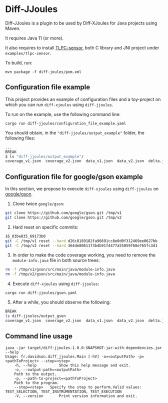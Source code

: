 # Diff-JJoules

Diff-JJoules is a plugin to be used by Diff-XJoules for Java projects using Maven.

It requires Java 11 (or more).

It also requires to install [TLPC-sensor](https://github.com/davidson-consulting/tlpc-sensor), both C library and JNI project under `examples/tlpc-sensor`.

To build, run:

```
mvn package -f diff-joules/pom.xml
```

## Configuration file example

This project provides an example of configuration files and a toy-project on which you can run `diff-xjoules` using `diff-jjoules`.

To run on the example, use the following command line:

```
cargo run diff-jjoules/configuration_file_example.yaml
```

You should obtain, in the `"diff-jjoules/output_example"` folder, the following files:

```sh
...
BREAK
$ ls "diff-jjoules/output_example"/
coverage_v1.json  coverage_v2.json  data_v1.json  data_v2.json  delta.json  diff  test_filter_selection.json  test_selection.json
```

## Configuration file for google/gson example

In this section, we propose to execute `diff-xjoules` using `diff-jjoules` on [google/gson](https://github.com/google/gson.git).

1. Clone twice `google/gson`:

```sh
git clone https://github.com/google/gson.git /tmp/v1
git clone https://github.com/google/gson.git /tmp/v2
```

2. Hard reset on specific commits:

```sh
16_03be835_69173b0
git -C /tmp/v1 reset --hard d26c8189182fa96691cc8e0d0f312469ee0627bb
git -C /tmp/v2 reset --hard 364de8061173b4b91f4477a55059f68e765fc3d1
```

3. In order to make the code coverage working, you need to remove the `module-info.java` file in both source trees:

```sh
rm -f /tmp/v1/gson/src/main/java/module-info.java
rm -f /tmp/v2/gson/src/main/java/module-info.java
```

4. Execute `diff-xjoules` using `diff-jjoules`:

```
cargo run diff-jjoules/gson.yaml
```

5. After a while, you should observe the following:

```sh
BREAK
ls diff-jjoules/output_gson 
coverage_v1.json  coverage_v2.json  data_v1.json  data_v2.json  delta.json  diff  test_filter_selection.json  test_selection.json
```

## Command line usage

```
java -jar target/diff-jjoules-1.0.0-SNAPSHOT-jar-with-dependencies.jar --help
Usage: fr.davidson.diff_jjoules.Main [-hV] -o=<outputPath> -p=<pathToProject> --step=<step>
    -h, --help          Show this help message and exit.
    -o, --output-path=<outputPath>
    Path to the output.
    -p, --path-to-project=<pathToProject>
    Path to the program.
    --step=<step>   Specify the step to perform.Valid values: TEST_SELECTION, TEST_INSTRUMENTATION, TEST_EXECUTION
    -V, --version       Print version information and exit.
```